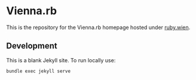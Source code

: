 # Vienna.rb

This is the repository for the Vienna.rb homepage hosted under [ruby.wien](https://ruby.wien).

## Development

This is a blank Jekyll site. To run locally use:

```
bundle exec jekyll serve
```
